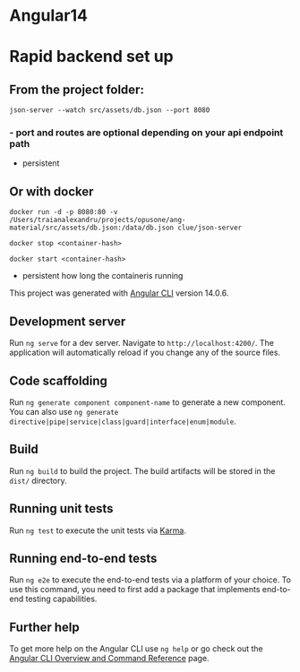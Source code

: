 # Angular14

# Rapid backend set up

## From the project folder:
`json-server --watch src/assets/db.json --port 8080`
### - port and routes are optional depending on your api endpoint path
- persistent

## Or with docker
`docker run -d -p 8080:80 -v /Users/traianalexandru/projects/opusone/ang-material/src/assets/db.json:/data/db.json clue/json-server`

`docker stop <container-hash>`

`docker start <container-hash>`

- persistent how long the containeris running


This project was generated with [Angular CLI](https://github.com/angular/angular-cli) version 14.0.6.

## Development server

Run `ng serve` for a dev server. Navigate to `http://localhost:4200/`. The application will automatically reload if you change any of the source files.

## Code scaffolding

Run `ng generate component component-name` to generate a new component. You can also use `ng generate directive|pipe|service|class|guard|interface|enum|module`.

## Build

Run `ng build` to build the project. The build artifacts will be stored in the `dist/` directory.

## Running unit tests

Run `ng test` to execute the unit tests via [Karma](https://karma-runner.github.io).

## Running end-to-end tests

Run `ng e2e` to execute the end-to-end tests via a platform of your choice. To use this command, you need to first add a package that implements end-to-end testing capabilities.

## Further help

To get more help on the Angular CLI use `ng help` or go check out the [Angular CLI Overview and Command Reference](https://angular.io/cli) page.
